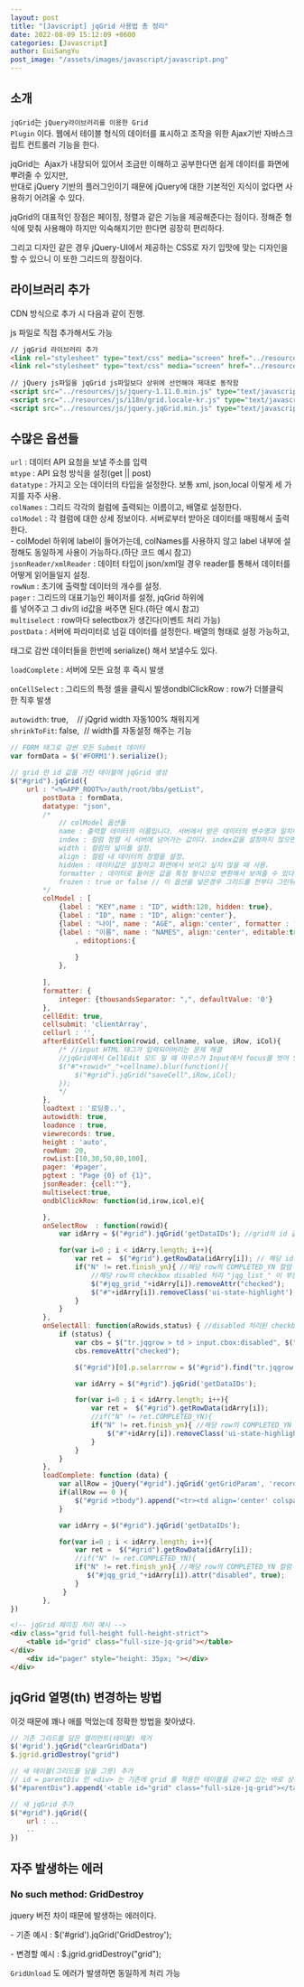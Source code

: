 ```yaml
---
layout: post
title: "[Javscript] jqGrid 사용법 총 정리"
date: 2022-08-09 15:12:09 +0600
categories: [Javascript]
author: EuiSangYu
post_image: "/assets/images/javascript/javascript.png"
---
```


## 소개

`jqGrid`는 <code>jQuery라이브러리를 이용한 Grid Plugin</code> 이다. 웹에서 테이블 형식의 데이터를 표시하고 조작을 위한 Ajax기반 자바스크립트 컨트롤러 기능을 한다.

  
jqGrid는  Ajax가 내장되어 있어서 조금만 이해하고 공부한다면 쉽게 데이터를 화면에 뿌려줄 수 있지만,   
반대로 jQuery 기반의 플러그인이기 때문에 jQuery에 대한 기본적인 지식이 없다면 사용하기 어려울 수 있다.   
  
jqGrid의 대표적인 장점은 페이징, 정렬과 같은 기능을 제공해준다는 점이다. 정해준 형식에 맞춰 사용해야 하지만 익숙해지기만 한다면 굉장히 편리하다.

그리고 디자인 같은 경우 jQuery-UI에서 제공하는 CSS로 자기 입맛에 맞는 디자인을 할 수 있으니 이 또한 그리드의 장점이다.

## 라이브러리 추가

CDN 방식으로 추가 시 다음과 같이 진행.

js 파일로 직접 추가해서도 가능

```html
// jqGrid 라이브러리 추가
<link rel="stylesheet" type="text/css" media="screen" href="../resources/css/jquery-ui-1.10.4.custom.css" />
<link rel="stylesheet" type="text/css" media="screen" href="../resources/css/ui.jqgrid.css" />
 
// jQuery js파일을 jqGrid js파일보다 상위에 선언해야 제대로 동작함
<script src="../resources/js/jquery-1.11.0.min.js" type="text/javascript"></script> 
<script src="../resources/js/i18n/grid.locale-kr.js" type="text/javascript"></script>
<script src="../resources/js/jquery.jqGrid.min.js" type="text/javascript"></script>
```

## 수많은 옵션들

`url` : 데이터 API 요청을 보낼 주소를 입력  
`mtype` : API 요청 방식을 설정(get || post)  
`datatype` : 가지고 오는 데이터의 타입을 설정한다. 보통 xml, json,local 이렇게 세 가지를 자주 사용.  
`colNames` : 그리드 각각의 컬럼에 출력되는 이름이고, 배열로 설정한다.  
`colModel` : 각 컬럼에 대한 상세 정보이다. 서버로부터 받아온 데이터를 매핑해서 출력한다.   
\- colModel 하위에 label이 들어가는데, colNames를 사용하지 않고 label 내부에 설정해도 동일하게 사용이 가능하다.(하단 코드 예시 참고)  
`jsonReader/xmlReader` : 데이터 타입이 json/xml일 경우 reader를 통해서 데이터를 어떻게 읽어들일지 설정.  
`rowNum` : 초기에 출력할 데이터의 개수를 설정.  
`pager` : 그리드의 대표기능인 페이저를 설정, jqGrid <Table> 하위에 <div> 를 넣어주고 그 div의 id값을 써주면 된다.(하단 예시 참고)  
`multiselect` : row마다 selectbox가 생긴다(이벤트 처리 가능)  
`postData` : 서버에 파라미터로 넘길 데이터를 설정한다. 배열의 형태로 설정 가능하고, <FORM> 태그로 감싼 데이터들을 한번에 serialize() 해서 보낼수도 있다.

`loadComplete` : 서버에 모든 요청 후 즉시 발생

`onCellSelect` : 그리드의 특정 셀을 클릭시 발생ondblClickRow : row가 더블클릭한 직후 발생

`autowidth`: true,    // jQgrid width 자동100% 채워지게  
`shrinkToFit`: false,  // width를 자동설정 해주는 기능

```javascript
// FORM 태그로 감싼 모든 Submit 데이터
var formData = $('#FORM1').serialize();

// grid 란 id 값을 가진 테이블에 jqGrid 생성
$("#grid").jqGrid({
	url : "<%=APP_ROOT%>/auth/root/bbs/getList",
        postData : formData,
        datatype: "json",
        /*
            // colModel 옵션들
            name : 출력할 데이터의 이름입니다. 서버에서 받은 데이터의 변수명과 일치해야 함.
            index : 컬럼 정렬 시 서버에 넘어가는 값이다. index값을 설정하지 않으면 name값이 넘어간다.
            width : 컬럼의 넓이를 설정.
            align : 컬럼 내 데이터의 정렬을 설정.
            hidden : 데이터값은 설정하고 화면에서 보이고 싶지 않을 때 사용.
            formatter : 데이터로 들어온 값을 특정 형식으로 변환해서 보여줄 수 있다.
            frozen : true or false // 이 옵션을 넣은경우 그리드를 전부다 그린뒤 $("#gridid").jqGrid('setFrozenColumns'); 함수를 호출해줘야한다. + reload 까지도
        */
        colModel : [
            {label : "KEY",name : "ID", width:120, hidden: true},
            {label : "ID", name : "ID", align:'center'},
            {label : "나이", name : "AGE", align:'center', formatter : "integer", sorttype : "integer"},
            {label : "이름", name : "NAMES", align:'center', editable:true, edittype:'text'
                , editoptions:{
                    
                }						
            },
            
        ],
        formatter: {
            integer: {thousandsSeparator: ",", defaultValue: '0'}
        },
        cellEdit: true,
        cellsubmit: 'clientArray',
        cellurl : '',
        afterEditCell:function(rowid, cellname, value, iRow, iCol){
            /* //input HTML 태그가 입력되어버리는 문제 해결
            //jqGrid에서 CellEdit 모드 일 때 마우스가 Input에서 focus를 벗어 났을 때 Cell Save
            $("#"+rowid+"_"+cellname).blur(function(){
                $("#grid").jqGrid("saveCell",iRow,iCol);
            });	 
            */	
        },
        loadtext : '로딩중..',
        autowidth: true,
        loadonce : true,
        viewrecords: true,
        height : 'auto',
        rowNum: 20,
        rowList:[10,30,50,80,100],
        pager: '#pager',
        pgtext : "Page {0} of {1}",
        jsonReader: {cell:""},
        multiselect:true,
        ondblClickRow: function(id,irow,icol,e){

        },        
        onSelectRow  : function(rowid){
            var idArry = $("#grid").jqGrid('getDataIDs'); //grid의 id 값을 배열로 가져옴

            for(var i=0 ; i < idArry.length; i++){
                var ret =  $("#grid").getRowData(idArry[i]); // 해당 id의 row 데이터를 가져옴
                if("N" != ret.finish_yn){ //해당 row의 COMPLETED_YN 컬럼 값이 N이 아니면 checkbox disabled 처리
                    //해당 row의 checkbox disabled 처리 "jqg_list_" 이 부분은 grid에서 자동 생성
                    $("#jqg_grid_"+idArry[i]).removeAttr("checked");
                    $("#"+idArry[i]).removeClass('ui-state-highlight');
                }
            }  
        },
        onSelectAll: function(aRowids,status) { //disabled 처리된 checkbox 선택 안되도록 해주는 부분
            if (status) {
                var cbs = $("tr.jqgrow > td > input.cbox:disabled", $("#grid")[0]);
                cbs.removeAttr("checked");

                $("#grid")[0].p.selarrrow = $("#grid").find("tr.jqgrow:has(td > input.cbox:checked)").map(function() { return this.id; }).get();

                var idArry = $("#grid").jqGrid('getDataIDs'); 

                for(var i=0 ; i < idArry.length; i++){
                    var ret =  $("#grid").getRowData(idArry[i]);
                    //if("N" != ret.COMPLETED_YN){ 
                    if("N" != ret.finish_yn){ //해당 row의 COMPLETED_YN 컬럼 값이 N이 아니면 checkbox disabled 처리 
                        $("#"+idArry[i]).removeClass('ui-state-highlight');
                    }
                }  
            }
        },
        loadComplete: function (data) {
            var allRow = jQuery("#grid").jqGrid('getGridParam', 'records');
            if(allRow == 0 ){
                $("#grid >tbody").append("<tr><td align='center' colspan='10' style=''>조회된 데이터가 없습니다.</td></tr>");
            }

            var idArry = $("#grid").jqGrid('getDataIDs'); 

            for(var i=0 ; i < idArry.length; i++){
                var ret =  $("#grid").getRowData(idArry[i]); 
                //if("N" != ret.COMPLETED_YN){ 
                if("N" != ret.finish_yn){ //해당 row의 COMPLETED_YN 컬럼 값이 N이 아니면 checkbox disabled 처리 
                   $("#jqg_grid_"+idArry[i]).attr("disabled", true); 
                }
             }
        },
})
```

```html
<!-- jqGrid 페이징 처리 예시 -->
<div class="grid full-height full-height-strict">
    <table id="grid" class="full-size-jq-grid"></table>
</div>
	<div id="pager" style="height: 35px; "></div>
</div>
```

## jqGrid 열명(th) 변경하는 방법

이것 때문에 꽤나 애를 먹었는데 정확한 방법을 찾아냈다.

```javascript
// 기존 그리드를 담은 엘리먼트(테이블) 제거
$('#grid').jqGrid("clearGridData")
$.jgrid.gridDestroy("grid")

// 새 테이블(그리드를 담을 그릇) 추가
// id = parentDiv 인 <div> 는 기존에 grid 를 적용한 테이블을 감싸고 있는 바로 상위의 엘리먼트
$("#parentDiv").append('<table id="grid" class="full-size-jq-grid"></table>')

// 새 jqGrid 추가
$("#grid").jqGrid({
    url : ..
    ..
})
```

## 자주 발생하는 에러

### No such method: GridDestroy

jquery 버전 차이 때문에 발생하는 에러이다.

\- 기존 예시 : $('#grid').jqGrid('GridDestroy');

\- 변경할 예시 : $.jgrid.gridDestroy("grid");

`GridUnload` 도 에러가 발생하면 동일하게 처리 가능
